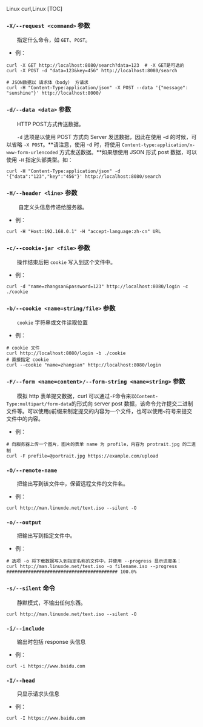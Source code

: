 Linux
curl,Linux
[TOC]

### `-X/--request <command>` 参数

&emsp;&emsp;指定什么命令，如 `GET`、`POST`。

* 例：

```
curl -X GET http://localhost:8080/search?data=123  # -X GET是可选的
curl -X POST -d "data=123&key=456" http://localhost:8080/search

# JSON数据以 请求体（body） 方请求
curl -H "Content-Type:application/json" -X POST --data '{"message": "sunshine"}' http://localhost:8000/
```

### `-d/--data <data>` 参数

&emsp;&emsp;HTTP POST方式传送数据。

&emsp;&emsp;`-d` 选项是以使用 POST 方式向 Server 发送数据，因此在使用 -d 的时候，可以省略 `-X POST`。**请注意，使用 -d 时，将使用 `Content-type:application/x-www-form-urlencoded` 方式发送数据。**如果想使用 JSON 形式 post 数据，可以使用 `-H` 指定头部类型。如：

```
curl -H "Content-Type:application/json" -d '{"data":"123","key":"456"}' http://localhost:8080/search
```

### `-H/--header <line>` 参数

&emsp;&emsp;	自定义头信息传递给服务器。

* 例：

```
curl -H "Host:192.168.0.1" -H "accept-language:zh-cn" URL
```

### `-c/--cookie-jar <file>` 参数

&emsp;&emsp;操作结束后把 `cookie` 写入到这个文件中。

* 例：

```
curl -d "name=zhangsan&password=123" http://localhost:8080/login -c ./cookie
```

### `-b/--cookie <name=string/file>`	参数

&emsp;&emsp;`cookie` 字符串或文件读取位置

* 例：

```
# cookie 文件
curl http://localhost:8080/login -b ./cookie
# 直接指定 cookie
curl --cookie "name=zhangsan" http://localhost:8080/login
```

### `-F/--form <name=content>/--form-string <name=string>`	参数

&emsp;&emsp;模拟 http 表单提交数据，curl 可以通过`-F`命令来以`Content-Type:multipart/form-data`的形式向 server post 数据，该命令允许提交二进制文件等。可以使用`@`前缀来制定提交的内容为一个文件，也可以使用`<`符号来提交文件中的内容。

* 例：

```
# 向服务器上传一个图片，图片的表单 name 为 profile，内容为 protrait.jpg 的二进制
curl -F prefile=@portrait.jpg https://example.com/upload
```

### `-O/--remote-name`

&emsp;&emsp;把输出写到该文件中，保留远程文件的文件名。

* 例：

```
curl http://man.linuxde.net/text.iso --silent -O
```

### `-o/--output`

&emsp;&emsp;把输出写到指定文件中。

* 例：

```
# 选项 -o 将下载数据写入到指定名称的文件中，并使用 --progress 显示进度条：
curl http://man.linuxde.net/test.iso -o filename.iso --progress
######################################### 100.0%
```

### `-s/--silent` 命令

&emsp;&emsp;静默模式，不输出任何东西。

```
curl http://man.linuxde.net/text.iso --silent -O
```

### `-i/--include`

&emsp;&emsp;输出时包括 response 头信息

* 例：

```
curl -i https://www.baidu.com
```

### `-I/--head`

&emsp;&emsp;只显示请求头信息

* 例：

```
curl -I https://www.baidu.com
```

